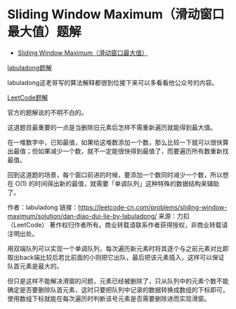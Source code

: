 # Sliding Window Maximum（滑动窗口最大值）题解
- [Sliding Window Maximum（滑动窗口最大值）](https://leetcode-cn.com/problems/sliding-window-maximum/)

[labuladong题解](https://leetcode-cn.com/problems/sliding-window-maximum/solution/dan-diao-dui-lie-by-labuladong/)

labuladong这老哥写的算法解释都很到位接下来可以多看看他公众号的内容。

[LeetCode题解](https://leetcode-cn.com/problems/sliding-window-maximum/solution/hua-dong-chuang-kou-zui-da-zhi-by-leetcode-3/)

官方的题解说的不明不白的。

这道题目最重要的一点是当删除旧元素后怎样不需重新遍历就能得到最大值。

在一堆数字中，已知最值，如果给这堆数添加一个数，那么比较一下就可以很快算出最值；但如果减少一个数，就不一定能很快得到最值了，而要遍历所有数重新找最值。

回到这道题的场景，每个窗口前进的时候，要添加一个数同时减少一个数，所以想在 O(1) 的时间得出新的最值，就需要「单调队列」这种特殊的数据结构来辅助了。

作者：labuladong
链接：https://leetcode-cn.com/problems/sliding-window-maximum/solution/dan-diao-dui-lie-by-labuladong/
来源：力扣（LeetCode）
著作权归作者所有。商业转载请联系作者获得授权，非商业转载请注明出处。

用双端队列可以实现一个单调队列，每次遍历新元素时将其逐个与之前元素对比即取出back端比较后若比前面的小则把它出队，最后把该元素插入，这样可以保证队首元素是最大的。

但只是这样不能解决滑窗的问题，元素已经被删除了，只从队列中的元素个数不能确定是否要删除队首元素，这时只要把队列中记录的数据转换成数组的下标即可，使用数组下标就能在每次遍历时判断该号元素是否需要删除进而实现滑窗。